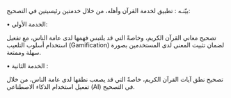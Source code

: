 بيّنـه : تطبيق لخدمة القرآن وأهله، من خلال خدمتين رئيسيتين في التصحيح:

• الخدمة الأولى:

تصحيح معاني القرآن الكريم، وخاصةً التي قد يلتبس فهمها لدى عامة الناس، مع تفعيل استخدام أسلوب التلعيب (Gamification) لضمان تثبيت المعنى لدى المستخدمين بصورة سهلة وممتعة.

• الخدمة الثانية :

تصحيح نطق آيات القرآن الكريم، خاصةً التي قد يصعب نطقها لدى عامة الناس، من خلال تفعيل استخدام الذكاء الاصطناعي (AI) في التصحيح.

